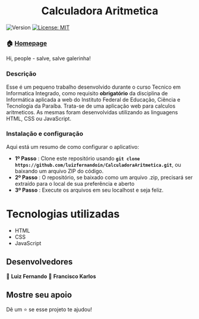 <h1 align="center">Calculadora Aritmetica</h1>
<p>
  <img alt="Version" src="https://img.shields.io/badge/version-1.1.1-blue.svg?cacheSeconds=2592000" />
  <a href="LICENSE" target="_blank">
    <img alt="License: MIT" src="https://img.shields.io/npm/l/react" />
  </a>
</p>

### 🏠 [Homepage](https://github.com/luizfernandoin/1AT-4BM)

Hi, people - salve, salve galerinha!

### Descrição
Esse é um pequeno trabalho desenvolvido durante o curso Tecnico em Informatica Integrado, como requisito **obrigatório** da disciplina de Informática aplicada a web do Instituto Federal de Educação, Ciência e Tecnologia da Paraíba.
Trata-se de uma aplicação web para calculos aritmeticos. As mesmas foram desenvolvidas utilizando as linguagens HTML, CSS ou JavaScript.

### Instalação e configuração
Aqui está um resumo de como configurar o aplicativo:
* **1º Passo** : Clone este repositório usando **`git clone https://github.com/luizfernandoin/CalculadoraAritmetica.git`**, ou baixando um arquivo ZIP do código.
* **2º Passo** : O repositório, se baixado como um arquivo .zip, precisará ser extraído para o local de sua preferência e aberto
* **3º Passo** : Execute os arquivos em seu localhost e seja feliz.

# Tecnologias utilizadas
* HTML  
* CSS
* JavaScript

## Desenvolvedores

👤 **Luiz Fernando**
👤 **Francisco Karlos**

## Mostre seu apoio

Dê um ⭐️ se esse projeto te ajudou!
